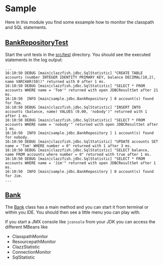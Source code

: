 # Sample

Here in this module you find some exsample how to monitor the classpath and SQL statements.


## [BankRepositoryTest](src/test/java/clazzfish/sample/jdbc/BankRepositoryTest.java)

Start the unit tests in the [src/test](src/test) directory.
You should see the executed statements in the log output:

    ...
    16:10:50 DEBUG [main|clazzfish.jdbc.SqlStatistic] "CREATE TABLE accounts (number INTEGER IDENTITY PRIMARY KEY, balance DECIMAL(10,2), name VARCHAR(50))" returned with 0 after 1 ms.
    16:10:50 DEBUG [main|clazzfish.jdbc.SqlStatistic] "SELECT * FROM accounts WHERE name = 'Tom'" returned with open JDBCResultSet after 21 ms.
    16:10:50  INFO [main|sample.jdbc.BankRepository ] 0 account(s) found for Tom.
    16:10:50 DEBUG [main|clazzfish.jdbc.SqlStatistic] "INSERT INTO accounts (balance, name) VALUES (0.00, 'nobody')" returned with 1 after 1 ms.
    16:10:50 DEBUG [main|clazzfish.jdbc.SqlStatistic] "SELECT * FROM accounts WHERE name = 'nobody'" returned with open JDBCResultSet after 1 ms.
    16:10:50  INFO [main|sample.jdbc.BankRepository ] 1 account(s) found for nobody.
    16:10:50 DEBUG [main|clazzfish.jdbc.SqlStatistic] "UPDATE accounts SET name = 'Tom' WHERE number = 0" returned with 1 after 3 ms.
    16:10:50 DEBUG [main|clazzfish.jdbc.SqlStatistic] "SELECT balance, name FROM accounts where number = 0" returned with true after 1 ms.
    16:10:50 DEBUG [main|clazzfish.jdbc.SqlStatistic] "SELECT * FROM accounts WHERE name = 'Jim'" returned with open JDBCResultSet after 1 ms.
    16:10:50  INFO [main|sample.jdbc.BankRepository ] 0 account(s) found for Jim.
    ...


## [Bank](src/main/java/clazzfish/sample/Bank.java)

The [Bank](src/main/java/clazzfish/sample/Bank.java) class has a main method and you can start it from terminal or within you IDE.
You should then see a little menu you can play with.

If you start a JMX console like `jconsole` from your JDK you can access the different MBeans like

* ClasspathMonitor
* ResourcepathMonitor
* ClazzStatistic
* ConnectionMonitor
* SqlStatistic



